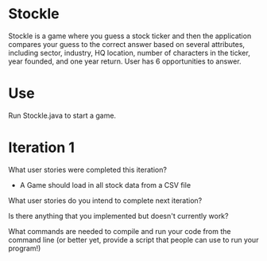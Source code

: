 # Stockle

Stockle is a game where you guess a stock ticker and then the application compares your guess to the correct answer based on several attributes, including sector, industry, HQ location, number of characters in the ticker, year founded, and one year return. User has 6 opportunities to answer.

# Use

Run Stockle.java to start a game.

# Iteration 1

What user stories were completed this iteration?

- A Game should load in all stock data from a CSV file

What user stories do you intend to complete next iteration?

Is there anything that you implemented but doesn't currently work?

What commands are needed to compile and run your code from the command line (or better yet, provide a script that people can use to run your program!)
